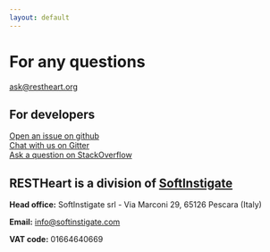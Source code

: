 ```yaml
---
layout: default
---
```


<div class="h-100 jumbotron jumbotron-fluid bg-white mb-0 py-3">
    <h1 class="my-4 text-center color-primary">For any questions</h1>
    <div class="d-flex justify-content-center align-content-end w-100 h-100">
        <div>
            <a class="write-us-btn btn btn-lg" title="" href="mailto:ask@restheart.org?subject=Question about the RESTHeart Platform" target="blank"> <i style="font-size:18px" class="icon-mail"></i> ask@restheart.org </a>
        </div>
    </div>
</div>

<div class="h-100 jumbotron jumbotron-fluid background-primary my-0 pt-3">
    <h2 class="my-4 text-center text-white">For developers</h2>
    <div class="d-flex justify-content-center align-content-end w-100 h-100">
        <div class="row text-center">
            <div class="col-12 my-2">
                <a class="write-us-btn btn btn-lg" title="" href="https://github.com/SoftInstigate/restheart/issues/new" target="blank"> <i style="font-size:18px" class="icon-code"></i>Open an issue on github</a>
            </div>
            <div class="col-12 my-2">
                <a class="write-us-btn btn btn-lg" title="" href="https://gitter.im/SoftInstigate/restheart" target="blank"> <i style="font-size:18px" class="icon-chat-alt"></i>Chat with us on Gitter</a>
            </div>
            <div class="col-12 my-2">
                <a class="write-us-btn btn btn-lg" title="" href="https://stackoverflow.com/questions/ask?tags=restheart" target="blank"> <i style="font-size:18px" class="icon-lightbulb"></i>Ask a question on StackOverflow</a>
            </div>
        </div>
    </div>
</div>

<div class="mb-5">
        <div class="d-flex justify-content-center">
            <div class="mt-4 mx-auto rounded p-2 bg-white">
                <h2 class="text-center m-0"><strong>RESTHeart</strong> is a division of
                <strong><a href="https://softinstigate.com">SoftInstigate</a></strong></h2>
            </div>
        </div>
    <div class="m-5 text-center">
        <p><strong>Head office:</strong> SoftInstigate srl - Via Marconi 29, 65126 Pescara (Italy)</p>
        <p><strong>Email:</strong> <a href="mailto:info@softinstigate.com">info@softinstigate.com</a></p>
        <p><strong>VAT code:</strong> 01664640669</p>
    </div>
</div>